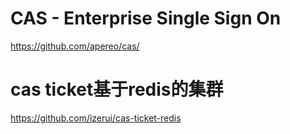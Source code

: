 # CAS - Enterprise Single Sign On
https://github.com/apereo/cas/

# cas ticket基于redis的集群
https://github.com/izerui/cas-ticket-redis